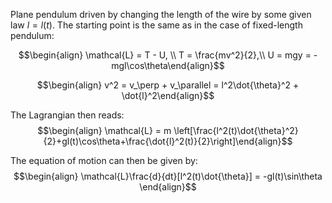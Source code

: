 Plane pendulum driven by changing the length of the wire by some given law $l=l(t)$. The starting point is the same as in the case of fixed-length pendulum:

$$\begin{align} \mathcal{L} = T - U, \\ T = \frac{mv^2}{2},\\ U = mgy = - mgl\cos\theta\end{align}$$

$$\begin{align} v^2 = v_\perp + v_\parallel = l^2\dot{\theta}^2 + \dot{l}^2\end{align}$$

The Lagrangian then reads: $$\begin{align} \mathcal{L} = m \left[\frac{l^2(t)\dot{\theta}^2}{2}+gl(t)\cos\theta+\frac{\dot{l}^2(t)}{2}\right]\end{align}$$

The equation of motion can then be given by: $$\begin{align} \mathcal{L}\frac{d}{dt}[l^2(t)\dot{\theta}] = -gl(t)\sin\theta \end{align}$$